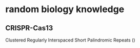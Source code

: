 # random biology knowledge

## CRISPR-Cas13
Clustered Regularly Interspaced Short Palindromic Repeats ()




